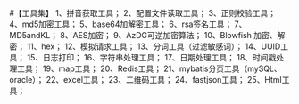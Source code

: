 #【工具集】
1、拼音获取工具；
2、配置文件读取工具；
3、正则校验工具；
4、md5加密工具；
5、base64加解密工具；
6、rsa签名工具；
7、MD5andKL；
8、AES加密；
9、AzDG可逆加密算法；
10、Blowfish 加密、解密；
11、hex；
12、模拟请求工具；
13、分词工具（过滤敏感词）；
14、UUID工具；
15、日志打印；
16、字符串处理工具；
17、日期处理工具；
18、时间戳处理工具；
19、map工具；
20、Redis工具；
21、mybatis分页工具（mySQL、oracle）；
22、excel工具；
23、二维码工具；
24、fastjson工具；
25、Html工具；